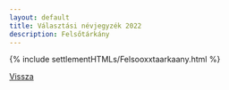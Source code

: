 ```yaml
---
layout: default
title: Választási névjegyzék 2022
description: Felsőtárkány
---
```


{% include settlementHTMLs/Felsooxxtaarkaany.html %}

[Vissza](../)